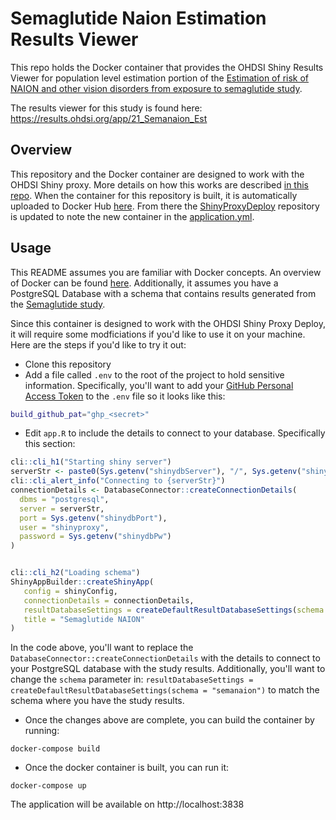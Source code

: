 # Semaglutide Naion Estimation Results Viewer

This repo holds the Docker container that provides the OHDSI Shiny Results Viewer for population level estimation portion of the [Estimation of risk of NAION and other vision disorders from exposure to semaglutide study](https://github.com/ohdsi-studies/SemaglutideNaion).

The results viewer for this study is found here: https://results.ohdsi.org/app/21_Semanaion_Est

## Overview

This repository and the Docker container are designed to work with the OHDSI Shiny proxy. More details on how this works are described [in this repo](https://github.com/OHDSI/OhdsiPredictionTutorial). When the container for this repository is built, it is automatically uploaded to Docker Hub [here](https://hub.docker.com/r/ohdsi/semaglutidenaionestapp/tags). From there the [ShinyProxyDeploy](https://github.com/OHDSI/ShinyProxyDeploy/) repository is updated to note the new container in the [application.yml](https://github.com/OHDSI/ShinyProxyDeploy/blob/main/application.yml#L228-L238).

## Usage

This README assumes you are familiar with Docker concepts. An overview of Docker can be found [here](https://docs.docker.com/guides/docker-overview/). Additionally, it assumes you have a PostgreSQL Database with a schema that contains results generated from the [Semaglutide study](https://github.com/ohdsi-studies/SemaglutideNaion).

Since this container is designed to work with the OHDSI Shiny Proxy Deploy, it will require some modficiations if you'd like to use it on your machine. Here are the steps if you'd like to try it out:

- Clone this repository
- Add a file called `.env` to the root of the project to hold sensitive information. Specifically, you'll want to add your [GitHub Personal Access Token](https://docs.github.com/en/authentication/keeping-your-account-and-data-secure/managing-your-personal-access-tokens) to the `.env` file so it looks like this: 

```bash
build_github_pat="ghp_<secret>"
```

- Edit `app.R` to include the details to connect to your database. Specifically this section:

```r
cli::cli_h1("Starting shiny server")
serverStr <- paste0(Sys.getenv("shinydbServer"), "/", Sys.getenv("shinydbDatabase"))
cli::cli_alert_info("Connecting to {serverStr}")
connectionDetails <- DatabaseConnector::createConnectionDetails(
  dbms = "postgresql",
  server = serverStr,
  port = Sys.getenv("shinydbPort"),
  user = "shinyproxy",
  password = Sys.getenv("shinydbPw")
)


cli::cli_h2("Loading schema")
ShinyAppBuilder::createShinyApp(
   config = shinyConfig,
   connectionDetails = connectionDetails,
   resultDatabaseSettings = createDefaultResultDatabaseSettings(schema = "semanaion"),
   title = "Semaglutide NAION"
)
```

In the code above, you'll want to replace the `DatabaseConnector::createConnectionDetails` with the details to connect to your PostgreSQL database with the study results. Additionally, you'll want to change the `schema` parameter in: `resultDatabaseSettings = createDefaultResultDatabaseSettings(schema = "semanaion")` to match the schema where you have the study results. 

- Once the changes above are complete, you can build the container by running:

`docker-compose build`

- Once the docker container is built, you can run it:

`docker-compose up`

The application will be available on http://localhost:3838
